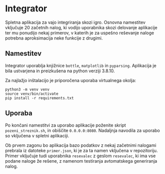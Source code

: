 # Integrator

Spletna aplikacija za vajo integriranja skozi igro. Osnovna namestitev 
vključuje 20 začetnih nalog, ki vodijo uporabnika skozi delovanje aplikacije
ter mu ponudijo nekaj primerov, v katerih je za uspešno reševanje naloge
potrebna aproksimacija neke funkcije z drugimi.

## Namestitev

Integrator uporablja knjižnice `bottle`, `matplotlib` in `pyparsing`.
Aplikacija je bila ustvarjena in preizkušena na python verziji 3.8.10. 

Za najlažjo inštalacijo je priporočena uporaba virtualnega okolja: 

```
python3 -m venv venv
source venv/bin/activate
pip install -r requirements.txt
```

## Uporaba

Po končani namestitvi za uporabo aplikacije poženite skript `pozeni_streznik.sh`,
in obiščite `0.0.0.0:8080`. Nadaljnja navodila za uporabo so vključena v spletni aplikaciji.

Ob prvem zagonu bo aplikacija bazo podatkov z nekaj začetnimi nalogami prebrala 
iz datoteke `primer.json`, ki je za ta namen vključena v repozitoriju. Primer
vključuje tudi uporabnika `resevalec` z geslom `resevalec`, ki ima vse podane 
naloge že rešene, z namenom testiranja avtomatskega generiranja nalog.